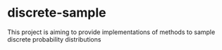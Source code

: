 # discrete-sample
This project is aiming to provide  implementations of methods to sample discrete probability distributions

